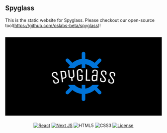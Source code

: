 ## Spyglass 

This is the static website for Spyglass. Please checkout our open-source tool(https://github.com/oslabs-beta/spyglass)!

<div align="center">

## ![banner](/assets/banner.png)
<!-- https://ileriayo.github.io/markdown-badges/#markdown-badges -->
[![React](https://img.shields.io/badge/react-%2320232a.svg?style=for-the-badge&logo=react&logoColor=%2361DAFB)](https://reactjs.org/)
[![Next JS](https://img.shields.io/badge/Next-black?style=for-the-badge&logo=next.js&logoColor=white)](https://nextjs.org/)
![HTML5](https://img.shields.io/badge/html5-%23E34F26.svg?style=for-the-badge&logo=html5&logoColor=white)
![CSS3](https://img.shields.io/badge/css3-%231572B6.svg?style=for-the-badge&logo=css3&logoColor=white)
[![License](https://img.shields.io/github/license/Ileriayo/markdown-badges?style=for-the-badge)](public/LICENSE)

</div>